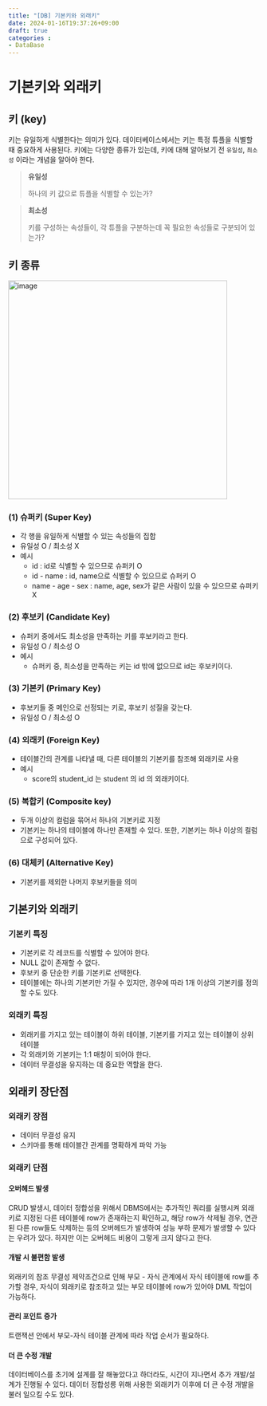 ```yaml
---
title: "[DB] 기본키와 외래키"
date: 2024-01-16T19:37:26+09:00
draft: true
categories :
- DataBase
---
```


# 기본키와 외래키
## 키 (key)
키는 유일하게 식별한다는 의미가 있다. 데이터베이스에서는 키는 특정 튜플을 식별할 때 중요하게 사용된다. 키에는 다양한 종류가 있는데,
키에 대해 알아보기 전 `유일성`, `최소성` 이라는 개념을 알아야 한다.

> **유일성**
> 
> 하나의 키 값으로 튜플을 식별할 수 있는가?

> **최소성**
> 
> 
> 키를 구성하는 속성들이, 각 튜플을 구분하는데 꼭 필요한 속성들로 구분되어 있는가?

## 키 종류
<img width="439" alt="image" src="https://github.com/yumin00/blog/assets/130362583/aafb73a0-c6d8-4fa0-86de-332d8a87d1b4">

### (1) 슈퍼키 (Super Key)
- 각 행을 유일하게 식별할 수 있는 속성들의 집합
- 유일성 O / 최소성 X
- 예시
  - id : id로 식별할 수 있으므로 슈퍼키 O
  - id - name : id, name으로 식별할 수 있으므로 슈퍼키 O
  - name - age - sex : name, age, sex가 같은 사람이 있을 수 있으므로 슈퍼키 X

### (2) 후보키 (Candidate Key)
- 슈퍼키 중에서도 최소성을 만족하는 키를 후보키라고 한다.
- 유일성 O / 최소성 O
- 예시
  - 슈퍼키 중, 최소성을 만족하는 키는 id 밖에 없으므로 id는 후보키이다.

### (3) 기본키 (Primary Key)
- 후보키들 중 메인으로 선정되는 키로, 후보키 성질을 갖는다.
- 유일성 O / 최소성 O

### (4) 외래키 (Foreign Key)
- 테이블간의 관계를 나타낼 때, 다른 테이블의 기본키를 참조해 외래키로 사용
- 예시
  - score의 student_id 는 student 의 id 의 외래키이다.

### (5) 복합키 (Composite key)
- 두개 이상의 컬럼을 묶어서 하나의 기본키로 지정
- 기본키는 하나의 테이블에 하나만 존재할 수 있다. 또한, 기본키는 하나 이상의 컬럼으로 구성되어 있다.

### (6) 대체키 (Alternative Key)
- 기본키를 제외한 나머지 후보키들을 의미

## 기본키와 외래키
### 기본키 특징
- 기본키로 각 레코드를 식별할 수 있어야 한다.
- NULL 값이 존재할 수 없다.
- 후보키 중 단순한 키를 기본키로 선택한다.
- 테이블에는 하나의 기본키만 가질 수 있지만, 경우에 따라 1개 이상의 기본키를 정의할 수도 있다.

### 외래키 특징
- 외래키를 가지고 있는 테이블이 하위 테이블, 기본키를 가지고 있는 테이블이 상위 테이블
- 각 외래키와 기본키는 1:1 매칭이 되어야 한다.
- 데이터 무결성을 유지하는 데 중요한 역할을 한다.

## 외래키 장단점
### 외래키 장점
- 데이터 무결성 유지
- 스키마를 통해 테이블간 관계를 명확하게 파악 가능

### 외래키 단점
#### 오버헤드 발생
CRUD 발생시, 데이터 정합성을 위해서 DBMS에서는 추가적인 쿼리를 실행시켜 외래키로 지정된 다른 테이블에 row가 존재하는지 확인하고, 해당 row가 삭제될 경우,
연관된 다른 row들도 삭제하는 등의 오버헤드가 발생하여 성능 부하 문제가 발생할 수 있다는 우려가 있다. 하지만 이는 오버헤드 비용이 그렇게 크지 않다고 한다.

#### 개발 시 불편함 발생
외래키의 참조 무결성 제약조건으로 인해 부모 - 자식 관계에서 자식 테이블에 row를 추가할 경우, 자식이 외래키로 참조하고 있는 부모 테이블에 row가 있어야 DML 작업이 가능하다.

#### 관리 포인트 증가
트랜잭션 안에서 부모-자식 테이블 관계에 따라 작업 순서가 필요하다.

#### 더 큰 수정 개발
데이터베이스를 초기에 설계를 잘 해놓았다고 하더라도, 시간이 지나면서 추가 개발/설계가 진행될 수 있다.
데이터 정합성릉 위해 사용한 외래키가 이후에 더 큰 수정 개발을 불러 일으킬 수도 있다.